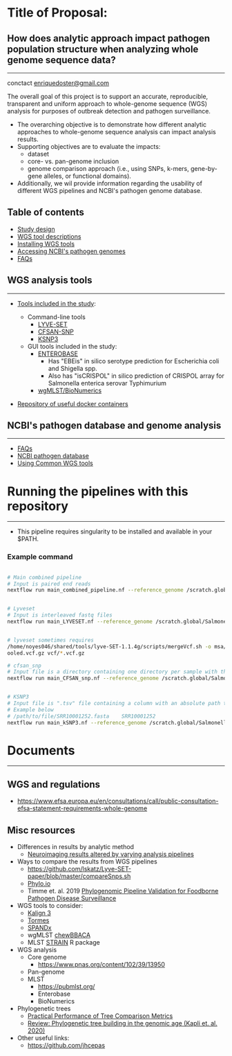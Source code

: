 # Title of Proposal:
## How does analytic approach impact pathogen population structure when analyzing whole genome sequence data?
------------
conctact enriquedoster@gmail.com

The overall goal of this project is to support an accurate, reproducible, transparent and uniform approach to whole-genome sequence (WGS) analysis for purposes of outbreak detection and pathogen surveillance.
* The overarching objective is to demonstrate how different analytic approaches to whole-genome sequence analysis can impact analysis results.
* Supporting objectives are to evaluate the impacts:
  * dataset
  * core- vs. pan-genome inclusion
  * genome comparison approach (i.e., using SNPs, k-mers, gene-by-gene alleles, or functional domains).
* Additionally, we wil provide information regarding the usability of different WGS pipelines and NCBI's pathogen genome database.

## Table of contents
* [Study design](https://github.com/TheNoyesLab/WGS_SNP_pipelines/blob/master/docs/Study_design.md)
* [WGS tool descriptions](https://github.com/TheNoyesLab/WGS_SNP_pipelines/blob/master/docs/WGS_tool_descriptions.md)
* [Installing WGS tools](https://github.com/TheNoyesLab/WGS_SNP_pipelines/blob/master/docs/Installing_WGS_tools.md)
* [Accessing NCBI's pathogen genomes](https://github.com/TheNoyesLab/WGS_SNP_pipelines/blob/master/docs/Accessing_NCBI_pathogen_genomes.md)
* [FAQs](https://github.com/TheNoyesLab/WGS_SNP_pipelines/blob/master/docs/Questions.md)

## WGS analysis tools
------------
* [Tools included in the study](https://github.com/TheNoyesLab/WGS_SNP_pipelines/blob/master/docs/WGS_tool_descriptions.md):
  * Command-line tools
    * [LYVE-SET](https://github.com/lskatz/lyve-SET)
    * [CFSAN-SNP](https://github.com/CFSAN-Biostatistics/snp-pipeline)
    * [KSNP3](https://sourceforge.net/projects/ksnp/files/)
  * GUI tools included in the study:
    * [ENTEROBASE](https://github.com/zheminzhou/EToKi)
      * Has "EBEis" in silico serotype prediction for Escherichia coli and Shigella spp.
      * Also has "isCRISPOL" in silico prediction of CRISPOL array for Salmonella enterica serovar Typhimurium
    * [wgMLST/BioNumerics](https://www.applied-maths.com/applications/wgmlst)
 
* [Repository of useful docker containers](https://hub.docker.com/r/staphb/lyveset)


## NCBI's pathogen database and genome analysis
------------

* [FAQs](https://github.com/TheNoyesLab/WGS_SNP_pipelines/blob/master/docs/Questions.md)
* [NCBI pathogen database](https://github.com/TheNoyesLab/WGS_SNP_pipelines/blob/master/docs/Accessing_NCBI_pathogen_genomes.md)
* [Using Common WGS tools](https://github.com/TheNoyesLab/WGS_SNP_pipelines/blob/master/docs/Using_common_WGS_tools.md)





# Running the pipelines with this repository
------------

* This pipeline requires singularity to be installed and available in your $PATH.


### Example command
```bash

# Main combined pipeline
# Input is paired end reads
nextflow run main_combined_pipeline.nf --reference_genome /scratch.global/Salmonella_WGS/ref_L_monocytogenes_NC_003210.fasta --reads "/scratch.global/Salmonella_WGS/List_test_genomes/*_{1,2}.fastq.gz" -profile test_singularity_pbs --output /scratch.global/Salmonella_WGS/test_GenomeTrakr_L_monocytogenes_WGS_results --threads 128 -w /scratch.global/Salmonella_WGS/work_test_qsub_l_latest -resume -with-report test_250_Listeria_WGS_tools.report -with-trace -with-timeline


# Lyveset
# Input is interleaved fastq files
nextflow run main_LYVESET.nf --reference_genome /scratch.global/Salmonella_WGS/ref_L_monocytogenes_NC_003210.fasta --interleaved_fastq "/scratch.global/Salmonella_WGS/test_GenomeTrakr_L_monocytogenes_WGS_results/Interleaved_fasta/interleaved_reads/*.fastq.gz" -profile singularity --output /scratch.global/Salmonella_WGS/test_LYVESET_250_GenomeTrakr_L_monocytogenes_WGS_results --threads 3 -w /scratch.global/Salmonella_WGS/work_250_lyveset_qsub_l_latest -resume -with-report 250_Listeria_WGS_tools.report -with-trace -with-timeline --singleEnd true


# lyveset sometimes requires
/home/noyes046/shared/tools/lyve-SET-1.1.4g/scripts/mergeVcf.sh -o msa/out.p
ooled.vcf.gz vcf/*.vcf.gz

# cfsan_snp
# Input file is a directory containing one directory per sample with the corresponding paired reads
nextflow run main_CFSAN_snp.nf --reference_genome /scratch.global/Salmonella_WGS/ref_L_monocytogenes_NC_003210.fasta --fastq_dir_path '/scratch.global/Salmonella_WGS/test_GenomeTrakr_L_monocytogenes_WGS_results/Interleaved_fasta/' -profile singularity --output /scratch.global/Salmonella_WGS/test_250_GenomeTrakr_L_monocytogenes_WGS_results --threads 128 -w /scratch.global/Salmonella_WGS/work_250_qsub_l_latest -resume -with-report 250_Listeria_WGS_tools.report -with-trace -with-timeline


# KSNP3
# Input file is ".tsv" file containing a column with an absolute path to each sample file and it's sample ID
# Example below
# /path/to/file/SRR10001252.fasta    SRR10001252
nextflow run main_kSNP3.nf --reference_genome /scratch.global/Salmonella_WGS/ref_L_monocytogenes_NC_003210.fasta --genomes /scratch.global/Salmonella_WGS/WGS_SNP_pipelines/Listeria_genome_location.tsv -profile singularity_pbs --output /scratch.global/Salmonella_WGS/kSNP3_GenomeTrakr_L_monocytogenes_WGS_results --threads 128 -w /scratch.global/Salmonella_WGS/work_kSNP3_l_latest -resume -with-report kSNP3_Listeria_WGS_tools.report -with-trace -with-timeline
```


# Documents
------------

## WGS and regulations
* https://www.efsa.europa.eu/en/consultations/call/public-consultation-efsa-statement-requirements-whole-genome

## Misc resources

* Differences in results by analytic method
  * [Neuroimaging results altered by varying analysis pipelines](https://www.nature.com/articles/d41586-020-01282-z?utm_source=twitter&utm_medium=social&utm_content=organic&utm_campaign=NGMT_USG_JC01_GL_Nature)
* Ways to compare the results from WGS pipelines
  * https://github.com/lskatz/Lyve-SET-paper/blob/master/compareSnps.sh
  * [Phylo.io](https://academic.oup.com/mbe/article/33/8/2163/2579233)
  * Timme et. al. 2019 [Phylogenomic Pipeline Validation for Foodborne Pathogen Disease Surveillance](https://jcm.asm.org/content/57/5/e01816-18)
* WGS tools to consider:
  * [Kalign 3](https://academic.oup.com/bioinformatics/advance-article/doi/10.1093/bioinformatics/btz795/5607735?rss=1)
  * [Tormes](https://github.com/nmquijada/tormes)
  * [SPANDx](https://www.ncbi.nlm.nih.gov/pubmed/25201145)
  * wgMLST [chewBBACA](https://anaconda.org/bioconda/chewbbaca)
  * MLST [STRAIN](https://bmcbioinformatics.biomedcentral.com/articles/10.1186/s12859-019-2887-1) R package
* WGS analysis
  * Core genome
    * https://www.pnas.org/content/102/39/13950
  * Pan-genome
  * MLST
    * https://pubmlst.org/
    * Enterobase
    * BioNumerics
* Phylogenetic trees
  * [Practical Performance of Tree Comparison Metrics](https://academic.oup.com/sysbio/article/64/2/205/1630737)
  * [Review: Phylogenetic tree building in the genomic age (Kapli et. al. 2020)](https://www.nature.com/articles/s41576-020-0233-0)
* Other useful links:
  * https://github.com/jhcepas
